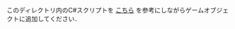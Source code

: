 このディレクトリ内のC#スクリプトを
[こちら](https://github.com/atsushi-wada/fpp-recording/blob/master/project/Oculus%20with%20BackPackPC/README.md#%E3%82%AA%E3%83%96%E3%82%B8%E3%82%A7%E3%82%AF%E3%83%88%E3%81%AB%E8%BF%BD%E5%8A%A0%E3%81%97%E3%81%9F%E3%82%B9%E3%82%AF%E3%83%AA%E3%83%97%E3%83%88)
を参考にしながらゲームオブジェクトに追加してください．
